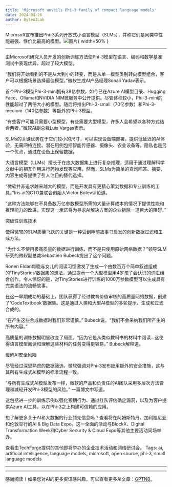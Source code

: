 ```yaml
---
title: 'Microsoft unveils Phi-3 family of compact language models'
date: 2024-04-26
author: ByteAILab
---
```


Microsoft宣布推出Phi-3系列开放式小语言模型（SLMs），并称它们是同类中性能最强、性价比最高的模型。![图片](https://www.artificialintelligence-news.com/wp-content/uploads/sites/9/2024/04/microsoft-phi-3-small-language-model-compact-ai-artificial-intelligence-open-source-performance-benchmark.jpeg){ width=50% }

---
由Microsoft研究人员开发的创新训练方法使Phi-3模型在语言、编码和数学基准测试中表现优异，超过了较大模型。

“我们将开始看到的不是从大到小的转变，而是从单一模型类别转向模型组合，客户可以根据场景选择最佳模型。”微软生成AI产品经理Sonali Yadav表示。

首个Phi-3模型Phi-3-mini拥有38亿参数，如今已在Azure AI模型目录、Hugging Face、Ollama和NVIDIA NIM微服务中公开提供。尽管体积较小，Phi-3-mini的性能超过了两倍大小的模型。随后将推出Phi-3-small（70亿参数）和Phi-3-medium（140亿参数）等额外的Phi-3模型。

“有些客户可能只需要小型模型，有些需要大型模型，许多人会希望以各种方式结合两者。”微软AI副总裁Luis Vargas表示。

SLMs的关键优势在于它们较小的尺寸，可以实现设备端部署，提供低延迟的AI体验，无需网络连接。潜在用例包括智能传感器、摄像头、农业设备等。隐私也是另一个优点，通过在设备上保留数据。

大语言模型（LLMs）擅长于在庞大数据集上进行复杂推理，适用于通过理解科学文献中的相互作用进行药物发现等应用。然而，SLMs为简单的查询回答、摘要、内容生成等提供了引人注目的替代选择。

“微软并非追求越来越大的模型，而是开发具有更精心策划数据和专业训练的工具。”Iris.ai的CTO兼联合创始人Victor Botev评论道。

“这种方法能够在不具备数万亿参数模型所需的大量计算成本的情况下提供性能和推理能力的改进。实现这一承诺将为寻求AI解决方案的企业拆除一道巨大的阻碍。”

突破性训练技术

使得微软的SLM质量飞跃的关键是一种受到睡前故事书启发的创新数据过滤和生成方法。

“为什么不使用极高质量的数据进行训练，而不是只使用原始网络数据？”领导SLM研究的微软副总裁Sebastien Bubeck提出了这个问题。

Ronen Eldan每晚与女儿的阅读习惯激发了生成一个由数百万个简单叙述组成的‘TinyStories’数据集的想法，通过提示一个大型模型用4岁孩子会认识的词汇组合创作。令人惊讶的是，对TinyStories进行训练的1000万参数模型可以生成具有完美语法的流畅故事。

在这一早期成功的基础上，团队获得了经过教育价值审核的高质量网络数据，创建了‘CodeTextbook’数据集。这是通过人类和大型AI模型的多轮提示、生成和过滤合成的。

“在产生这些合成数据时我们非常谨慎。” Bubeck说。“我们不会采纳我们所产生的所有内容。”

高质量的训练数据明显改变了局面。“因为它是从类似教科书的材料中阅读…这使得语言模型阅读和理解这些材料的任务变得更容易。” Bubeck解释道。

缓解AI安全风险

尽管经过深思熟虑的数据筛选，微软强调对Phi-3发布应用额外的安全措施，这与其所有生成式AI模型的标准流程一致。

“与所有生成式AI模型发布一样，微软的产品和负责任的AI团队采用多层次方法管理和减轻开发Phi-3模型的风险。” 一篇博文中写道。

这包括进一步的训练示例以强化预期行为、通过红队评估确定漏洞，以及为客户提供Azure AI工具，以在Phi-3之上构建可信赖的应用。

想了解更多关于AI和大数据的行业领先信息吗？查看将在阿姆斯特丹、加利福尼亚和伦敦举行的AI & Big Data Expo。这一全面的活动与BlockX、Digital Transformation Week和Cyber Security & Cloud Expo等其他主要活动同场举办。

查看由TechForge提供的其他即将举办的企业技术活动和网络研讨会。
Tags: ai, artificial intelligence, language models, microsoft, open source, phi-3, small language models

---
---
感谢阅读！如果您对AI的更多资讯感兴趣，可以查看更多AI文章：[GPTNB](https://gptnb.com)。